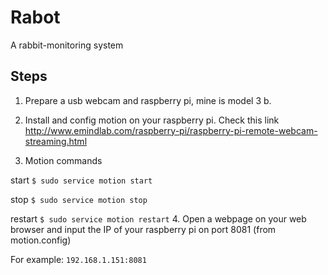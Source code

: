 # Rabot
A rabbit-monitoring system

## Steps
1. Prepare a usb webcam and raspberry pi, mine is model 3 b.

2. Install and config motion on your raspberry pi. Check this link
http://www.emindlab.com/raspberry-pi/raspberry-pi-remote-webcam-streaming.html

3. Motion commands

  start `$ sudo service motion start`

  stop `$ sudo service motion stop`

  restart `$ sudo service motion restart`
4. Open a webpage on your web browser and input the IP of your raspberry pi on port 8081 (from motion.config)

  For example: `192.168.1.151:8081`
